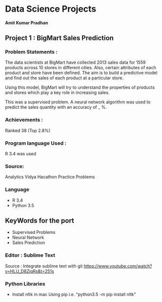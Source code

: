 
# Data Science Projects

#### Amit Kumar Pradhan

## Project 1 : BigMart Sales Prediction

  ### Problem Statements :
  The data scientists at BigMart have collected 2013 sales data for 1559 products across 10 stores in different cities. Also, certain attributes of each product and store have been defined. The aim is to build a predictive model and find out the sales of each product at a particular store.
  
Using this model, BigMart will try to understand the properties of products and stores which play a key role in increasing sales.
  
  This was a supervised problem. A neural network algorithm was used to predict the sales quantity with an accuracy of _ %.
  
  ### Achievements : 
  Ranked 38 (Top 2.8%)  
  ### Program language Used :
  R 3.4 was used
  ### Source:
  Analytics Vidya Hacathon Practice Problems



### Language 
* R 3.4
* Python 3.5


## KeyWords for the port 
* Supervised Problems
* Neural Network
* Sales Prediction

### Editor : Sublime Text 

Source : Integrate sublime text with git 
https://www.youtube.com/watch?v=HLU_D8ZiqRs&t=251s

### Python Libraries
- Install nltk in mac
Using pip i.e. "python3.5 -m pip install nltk"
